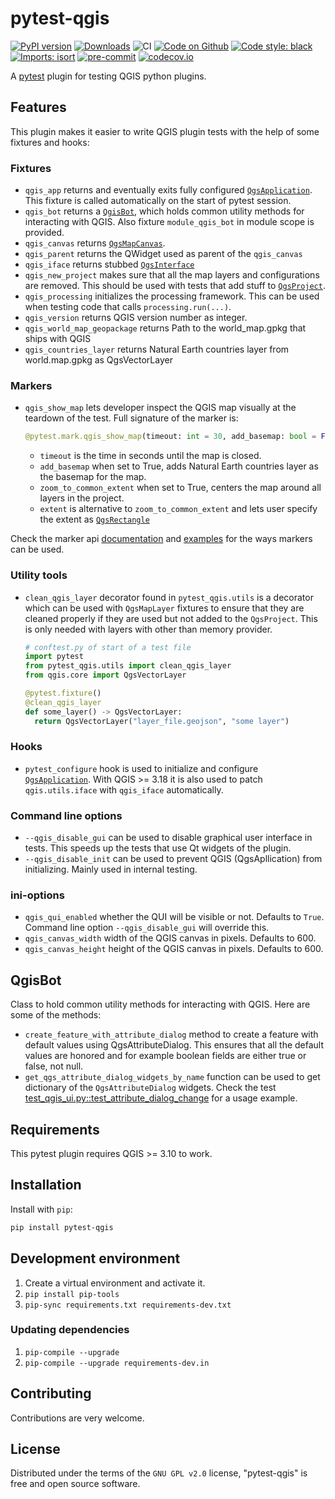 # pytest-qgis

[![PyPI version](https://badge.fury.io/py/pytest-qgis.svg)](https://badge.fury.io/py/pytest-qgis)
[![Downloads](https://img.shields.io/pypi/dm/pytest-qgis.svg)](https://pypistats.org/packages/pytest-qgis)
![CI](https://github.com/GispoCoding/pytest-qgis/workflows/CI/badge.svg)
[![Code on Github](https://img.shields.io/badge/Code-GitHub-brightgreen)](https://github.com/GispoCoding/pytest-qgis)
[![Code style: black](https://img.shields.io/badge/code%20style-black-000000.svg)](https://github.com/psf/black)
[![Imports: isort](https://img.shields.io/badge/%20imports-isort-%231674b1?style=flat&labelColor=ef8336)](https://pycqa.github.io/isort/)
[![pre-commit](https://img.shields.io/badge/pre--commit-enabled-brightgreen?logo=pre-commit&logoColor=white)](https://github.com/pre-commit/pre-commit)
[![codecov.io](https://codecov.io/github/GispoCoding/pytest-qgis/coverage.svg?branch=main)](https://codecov.io/github/GispoCoding/pytest-qgis?branch=main)

A [pytest](https://docs.pytest.org) plugin for testing QGIS python plugins.

## Features

This plugin makes it easier to write QGIS plugin tests with the help of some fixtures and hooks:

### Fixtures

* `qgis_app` returns and eventually exits fully
  configured [`QgsApplication`](https://qgis.org/pyqgis/master/core/QgsApplication.html). This fixture is called
  automatically on the start of pytest session.
* `qgis_bot` returns a [`QgisBot`](#qgisbot), which holds common utility methods for interacting with QGIS. Also
  fixture `module_qgis_bot` in module scope is provided.
* `qgis_canvas` returns [`QgsMapCanvas`](https://qgis.org/pyqgis/master/gui/QgsMapCanvas.html).
* `qgis_parent` returns the QWidget used as parent of the `qgis_canvas`
* `qgis_iface` returns stubbed [`QgsInterface`](https://qgis.org/pyqgis/master/gui/QgisInterface.html)
* `qgis_new_project` makes sure that all the map layers and configurations are removed. This should be used with tests
  that add stuff to [`QgsProject`](https://qgis.org/pyqgis/master/core/QgsProject.html).
* `qgis_processing` initializes the processing framework. This can be used when testing code that
  calls `processing.run(...)`.
* `qgis_version` returns QGIS version number as integer.
* `qgis_world_map_geopackage` returns Path to the world_map.gpkg that ships with QGIS
* `qgis_countries_layer` returns Natural Earth countries layer from world.map.gpkg as QgsVectorLayer

### Markers

* `qgis_show_map` lets developer inspect the QGIS map visually at the teardown of the test. Full signature of the marker
  is:
  ```python
  @pytest.mark.qgis_show_map(timeout: int = 30, add_basemap: bool = False, zoom_to_common_extent: bool = True, extent: QgsRectangle = None)
  ```
    * `timeout` is the time in seconds until the map is closed.
    * `add_basemap` when set to True, adds Natural Earth countries layer as the basemap for the map.
    * `zoom_to_common_extent` when set to True, centers the map around all layers in the project.
    * `extent` is alternative to `zoom_to_common_extent` and lets user specify the extent
      as [`QgsRectangle`](https://qgis.org/pyqgis/master/core/QgsRectangle.html)

Check the marker api [documentation](https://docs.pytest.org/en/latest/mark.html)
and [examples](https://docs.pytest.org/en/latest/example/markers.html#marking-whole-classes-or-modules) for the ways
markers can be used.

### Utility tools

* `clean_qgis_layer` decorator found in `pytest_qgis.utils` is a decorator which can be used with `QgsMapLayer` fixtures
  to ensure that they are cleaned properly if they are used but not added to the `QgsProject`. This is only needed with
  layers with other than memory provider.
   ```python
   # conftest.py of start of a test file
   import pytest
   from pytest_qgis.utils import clean_qgis_layer
   from qgis.core import QgsVectorLayer

   @pytest.fixture()
   @clean_qgis_layer
   def some_layer() -> QgsVectorLayer:
     return QgsVectorLayer("layer_file.geojson", "some layer")

   ```

### Hooks

* `pytest_configure` hook is used to initialize and
  configure [`QgsApplication`](https://qgis.org/pyqgis/master/core/QgsApplication.html). With QGIS >= 3.18 it is also
  used to patch `qgis.utils.iface` with `qgis_iface` automatically.

### Command line options

* `--qgis_disable_gui` can be used to disable graphical user interface in tests. This speeds up the tests that use Qt
  widgets of the plugin.
* `--qgis_disable_init` can be used to prevent QGIS (QgsApllication) from initializing. Mainly used in internal testing.

### ini-options

* `qgis_qui_enabled` whether the QUI will be visible or not. Defaults to `True`. Command line
  option `--qgis_disable_gui` will override this.
* `qgis_canvas_width` width of the QGIS canvas in pixels. Defaults to 600.
* `qgis_canvas_height` height of the QGIS canvas in pixels. Defaults to 600.

## QgisBot

Class to hold common utility methods for interacting with QGIS. Here are some of the methods:

* `create_feature_with_attribute_dialog` method to create a feature with default values using QgsAttributeDialog. This
  ensures that all the default values are honored and for example boolean fields are either true or false, not null.
* `get_qgs_attribute_dialog_widgets_by_name` function can be used to get dictionary of the `QgsAttributeDialog` widgets.
  Check the test [test_qgis_ui.py::test_attribute_dialog_change](./tests/visual/test_qgis_ui.py) for a usage example.

## Requirements

This pytest plugin requires QGIS >= 3.10 to work.

## Installation

Install with `pip`:

```bash
pip install pytest-qgis
```

## Development environment

1. Create a virtual environment and activate it.
2. `pip install pip-tools`
3. `pip-sync requirements.txt requirements-dev.txt`

### Updating dependencies

1. `pip-compile --upgrade`
2. `pip-compile --upgrade requirements-dev.in`

## Contributing

Contributions are very welcome.

## License

Distributed under the terms of the `GNU GPL v2.0` license, "pytest-qgis" is free and open source software.
